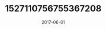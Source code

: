 ---
title: "1527110756755367208"
cover: "2017-06-01 07.23.30 1527110756755367208_46248401"
photo: "2017-06-01 07.23.30 1527110756755367208_46248401"
date: "2017-06-01"
type: "photo"
---